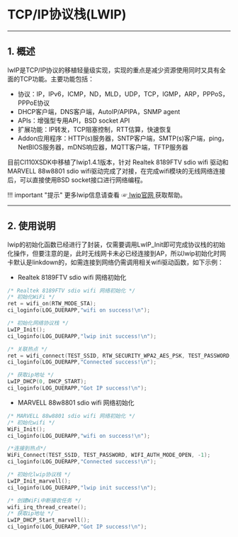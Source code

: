 # TCP/IP协议栈(LWIP)

***

## 1. 概述

lwIP是TCP/IP协议的移植轻量级实现，实现的重点是减少资源使用同时又具有全面的TCP功能。主要功能包括：

* 协议：IP，IPv6，ICMP，ND，MLD，UDP，TCP，IGMP，ARP，PPPoS，PPPoE协议
* DHCP客户端，DNS客户端，AutoIP/APIPA，SNMP agent
* APIs：增强型专用API，BSD socket API
* 扩展功能：IP转发，TCP阻塞控制，RTT估算，快速恢复
* Addon应用程序：HTTP(s)服务器，SNTP客户端，SMTP(s)客户端，ping，NetBIOS服务器，mDNS响应器，MQTT客户端，TFTP服务器

目前CI110XSDK中移植了lwip1.4.1版本，针对 Realtek 8189FTV sdio wifi 驱动和 MARVELL 88w8801 sdio wifi驱动完成了对接，在完成wifi模块的无线网络连接后，可以直接使用BSD socket接口进行网络编程。

!!! important "提示"
    更多lwip信息请查看 ☞[ lwip官网 ](https://savannah.nongnu.org/projects/lwip/)获取帮助。

***

## 2. 使用说明

lwip的初始化函数已经进行了封装，仅需要调用LwIP_Init即可完成协议栈的初始化操作，但要注意的是，此时无线网卡未必已经连接到AP，所以lwip初始化时网卡默认是linkdown的，如需连接到网络仍需调用相关wifi驱动函数，如下示例：

* Realtek 8189FTV sdio wifi 网络初始化 

```c
/* Realtek 8189FTV sdio wifi 网络初始化 */
/* 初始化WiFi */
ret = wifi_on(RTW_MODE_STA);
ci_loginfo(LOG_DUERAPP,"wifi on success!\n");

/* 初始化网络协议栈 */
LwIP_Init();
ci_loginfo(LOG_DUERAPP,"lwip init success!\n");

/* 关联热点 */
ret = wifi_connect(TEST_SSID, RTW_SECURITY_WPA2_AES_PSK, TEST_PASSWORD, strlen(TEST_SSID), strlen(TEST_PASSWORD), 0, NULL);
ci_loginfo(LOG_DUERAPP,"Connected success!\n");

/* 获取ip地址 */
LwIP_DHCP(0, DHCP_START);
ci_loginfo(LOG_DUERAPP,"Got IP success!\n");
```

* MARVELL 88w8801 sdio wifi 网络初始化

```c
/* MARVELL 88w8801 sdio wifi 网络初始化 */
/* 初始化wifi */
WiFi_Init();
ci_loginfo(LOG_DUERAPP,"wifi on success!\n");

/*连接到热点*/
WiFi_Connect(TEST_SSID, TEST_PASSWORD, WIFI_AUTH_MODE_OPEN, -1);
ci_loginfo(LOG_DUERAPP,"Connected success!\n");

/* 初始化lwip协议栈 */
LwIP_Init_marvell();
ci_loginfo(LOG_DUERAPP,"lwip init success!\n");

/* 创建WiFi中断接收任务 */
wifi_irq_thread_create();
/* 获取ip地址 */
LwIP_DHCP_Start_marvell();
ci_loginfo(LOG_DUERAPP,"Got IP success!\n");
```
